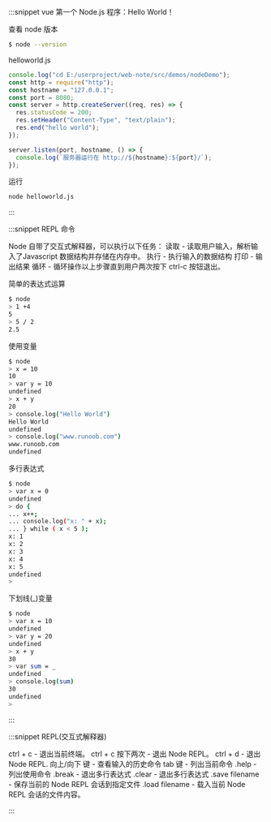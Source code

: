 :::snippet vue 第一个 Node.js 程序：Hello World！

查看 node 版本

```bash
$ node --version
```

helloworld.js

```javascript
console.log("cd E:/userproject/web-note/src/demos/nodeDemo");
const http = require("http");
const hostname = "127.0.0.1";
const port = 8080;
const server = http.createServer((req, res) => {
  res.statusCode = 200;
  res.setHeader("Content-Type", "text/plain");
  res.end("hello world");
});

server.listen(port, hostname, () => {
  console.log(`服务器运行在 http://${hostname}:${port}/`);
});
```

运行

```bash
node helloworld.js
```

:::

:::snippet REPL 命令

Node 自带了交互式解释器，可以执行以下任务：
读取 - 读取用户输入，解析输入了Javascript 数据结构并存储在内存中。
执行 - 执行输入的数据结构
打印 - 输出结果
循环 - 循环操作以上步骤直到用户两次按下 ctrl-c 按钮退出。

简单的表达式运算

```bash
$ node
> 1 +4
5
> 5 / 2
2.5
```

使用变量

```bash
$ node
> x = 10
10
> var y = 10
undefined
> x + y
20
> console.log("Hello World")
Hello World
undefined
> console.log("www.runoob.com")
www.runoob.com
undefined
```

多行表达式

```bash
$ node
> var x = 0
undefined
> do {
... x++;
... console.log("x: " + x);
... } while ( x < 5 );
x: 1
x: 2
x: 3
x: 4
x: 5
undefined
>
```

下划线(_)变量

```bash
$ node
> var x = 10
undefined
> var y = 20
undefined
> x + y
30
> var sum = _
undefined
> console.log(sum)
30
undefined
>
```

:::

:::snippet REPL(交互式解释器)

ctrl + c - 退出当前终端。
ctrl + c 按下两次 - 退出 Node REPL。
ctrl + d - 退出 Node REPL.
向上/向下 键 - 查看输入的历史命令
tab 键 - 列出当前命令
.help - 列出使用命令
.break - 退出多行表达式
.clear - 退出多行表达式
.save filename - 保存当前的 Node REPL 会话到指定文件
.load filename - 载入当前 Node REPL 会话的文件内容。

:::